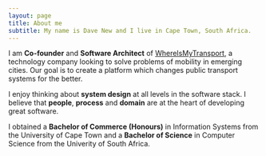 ```yaml
---
layout: page
title: About me
subtitle: My name is Dave New and I live in Cape Town, South Africa.
---
```


I am **Co-founder** and **Software Architect** of [WhereIsMyTransport](https://whereismytransport.com), a technology company looking to solve problems of mobility in emerging cities. Our goal is to create a platform which changes public transport systems for the better.

I enjoy thinking about **system design** at all levels in the software stack. I believe that **people**, **process** and **domain** are at the heart of developing great software.

I obtained a **Bachelor of Commerce (Honours)** in Information Systems from the University of Cape Town and a **Bachelor of Science** in Computer Science from the Univerity of South Africa.